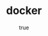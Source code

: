 ---
title: docker 
description: 
renderimg: /blog/docker_512.png
img: /blog/landscape_1920.jpg
alt: 
author:
  name: Hulkong
  bio: ''
  img: /blog/333x213px-kyh.png
tags:
  - docker
  - web development
---